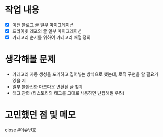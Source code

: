 # 작업 내용

- [x] 이전 블로그 글 일부 마이그레이션
- [x] 프라이빗 레포의 글 일부 마이그레이션
- [x] 카테고리 순서를 위하여 카테고리 배열 정의

# 생각해볼 문제

- 카테고리 자동 생성을 포기하고 집어넣는 방식으로 했는데, 로직 구현을 할 필요가 있을 지
- 일부 불완전한 마크다운 변환된 글 찾기
- 태그 관련 (티스토리의 태그를 그대로 사용하면 난잡해질 우려)

# 고민했던 점 및 메모

close #이슈번호
